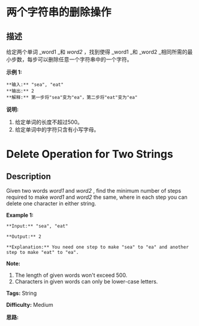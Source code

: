 # 两个字符串的删除操作

## 描述

给定两个单词  _word1  _和  _word2_ ，找到使得  _word1  _和  _word2  _相同所需的最小步数，每步可以删除任意一个字符串中的一个字符。

**示例 1:**

    
    
    **输入:** "sea", "eat"
    **输出:** 2
    **解释:** 第一步将"sea"变为"ea"，第二步将"eat"变为"ea"
    

**说明:**

  1. 给定单词的长度不超过500。
  2. 给定单词中的字符只含有小写字母。



# Delete Operation for Two Strings

## Description



Given two words _word1_ and _word2_ , find the minimum number of steps required to make _word1_ and _word2_ the same, where in each step you can delete one character in either string.

**Example 1:**  

    
    
    **Input:** "sea", "eat"
    **Output:** 2
    **Explanation:** You need one step to make "sea" to "ea" and another step to make "eat" to "ea".
    

**Note:**  

  1. The length of given words won't exceed 500.
  2. Characters in given words can only be lower-case letters.


**Tags:** String

**Difficulty:** Medium

**思路:**

